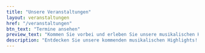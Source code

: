 ```yaml
---
title: "Unsere Veranstaltungen"
layout: veranstaltungen 
href: "/veranstaltungen"
btn_text: "Termine ansehen"
preview_text: "Kommen Sie vorbei und erleben Sie unsere musikalischen Highlights live."
description: "Entdecken Sie unsere kommenden musikalischen Highlights! Der Musikverein Keilberg lädt Sie herzlich zu unseren Veranstaltungen ein – genießen Sie Konzerte, Festbesuche und mehr."
---
```


